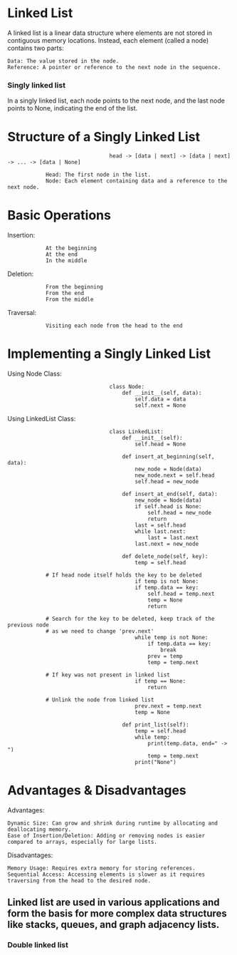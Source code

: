 # Linked List

A linked list is a linear data structure where elements are not stored in contiguous memory locations. Instead, each element (called a node) contains two parts:

    Data: The value stored in the node.
    Reference: A pointer or reference to the next node in the sequence.

### Singly linked list

In a singly linked list, each node points to the next node, and the last node points to None, indicating the end of the list.

# Structure of a Singly Linked List

                                    head -> [data | next] -> [data | next] -> ... -> [data | None]

                Head: The first node in the list.
                Node: Each element containing data and a reference to the next node.

# Basic Operations

Insertion:

                At the beginning
                At the end
                In the middle

Deletion:

                From the beginning
                From the end
                From the middle

Traversal:

                Visiting each node from the head to the end

# Implementing a Singly Linked List

Using Node Class:

                                    class Node:
                                        def __init__(self, data):
                                            self.data = data
                                            self.next = None

Using LinkedList Class:

                                    class LinkedList:
                                        def __init__(self):
                                            self.head = None

                                        def insert_at_beginning(self, data):
                                            new_node = Node(data)
                                            new_node.next = self.head
                                            self.head = new_node

                                        def insert_at_end(self, data):
                                            new_node = Node(data)
                                            if self.head is None:
                                                self.head = new_node
                                                return
                                            last = self.head
                                            while last.next:
                                                last = last.next
                                            last.next = new_node

                                        def delete_node(self, key):
                                            temp = self.head

                # If head node itself holds the key to be deleted
                                            if temp is not None:
                                            if temp.data == key:
                                                self.head = temp.next
                                                temp = None
                                                return

                # Search for the key to be deleted, keep track of the previous node
                # as we need to change 'prev.next'
                                            while temp is not None:
                                                if temp.data == key:
                                                    break
                                                prev = temp
                                                temp = temp.next

                # If key was not present in linked list
                                            if temp == None:
                                                return

                # Unlink the node from linked list
                                            prev.next = temp.next
                                            temp = None

                                        def print_list(self):
                                            temp = self.head
                                            while temp:
                                                print(temp.data, end=" -> ")
                                                temp = temp.next
                                            print("None")



# Advantages & Disadvantages

Advantages:

    Dynamic Size: Can grow and shrink during runtime by allocating and deallocating memory.
    Ease of Insertion/Deletion: Adding or removing nodes is easier compared to arrays, especially for large lists.


Disadvantages:

    Memory Usage: Requires extra memory for storing references.
    Sequential Access: Accessing elements is slower as it requires traversing from the head to the desired node.

## Linked list are used in various applications and form the basis for more complex data structures like stacks, queues, and graph adjacency lists.


### Double linked list


